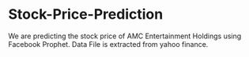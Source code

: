 # Stock-Price-Prediction 

We are predicting the stock price of AMC Entertainment Holdings using Facebook Prophet.
Data File is extracted from yahoo finance. 
